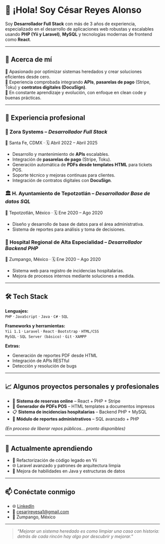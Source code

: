 # 👋 ¡Hola! Soy César Reyes Alonso

Soy **Desarrollador Full Stack** con más de 3 años de experiencia, especializado en el desarrollo de aplicaciones web robustas y escalables usando **PHP (Yii y Laravel)**, **MySQL** y tecnologías modernas de frontend como **React**.

---

## 🚀 Acerca de mí

🎯 Apasionado por optimizar sistemas heredados y crear soluciones eficientes desde cero.  
🔧 Experiencia comprobada integrando **APIs**, **pasarelas de pago** (Stripe, Toku) y **contratos digitales (DocuSign)**.  
🧠 En constante aprendizaje y evolución, con enfoque en clean code y buenas prácticas.

---

## 💼 Experiencia profesional

### 🏢 Zora Systems – *Desarrollador Full Stack*  
📍 Santa Fe, CDMX · 🗓️ Abril 2022 – Abril 2025  
- Desarrollo y mantenimiento de **APIs** escalables.  
- Integración de **pasarelas de pago** (Stripe, Toku).  
- Generación automática de **PDFs desde templates HTML** para tickets POS.  
- Soporte técnico y mejoras continuas para clientes.  
- Integración de contratos digitales con **DocuSign**.

### 🏛️ H. Ayuntamiento de Tepotzotlán – *Desarrollador Base de datos SQL*  
📍 Tepotzotlán, México · 🗓️ Ene 2020 – Ago 2020  
- Diseño y desarrollo de base de datos para el área administrativa.  
- Sistema de reportes para análisis y toma de decisiones.

### 🏥 Hospital Regional de Alta Especialidad – *Desarrollador Backend PHP*  
📍 Zumpango, México · 🗓️ Ene 2020 – Ago 2020  
- Sistema web para registro de incidencias hospitalarias.  
- Mejora de procesos internos mediante soluciones a medida.

---

## 🛠️ Tech Stack

**Lenguajes:**  
`PHP` · `JavaScript` · `Java` · `C#` · `SQL`

**Frameworks y herramientas:**  
`Yii 1.1` · `Laravel` · `React` · `Bootstrap` · `HTML/CSS`  
`MySQL` · `SQL Server (básico)` · `Git` · `XAMPP`

**Extras:**  
- Generación de reportes PDF desde HTML  
- Integración de APIs RESTful  
- Detección y resolución de bugs

---

## 📈 Algunos proyectos personales y profesionales

- 🛒 **Sistema de reservas online** – React + PHP + Stripe
- 📃 **Generador de PDFs POS** – HTML templates a documentos impresos
- 📋 **Sistema de incidencias hospitalarias** – Backend PHP + MySQL
- 🧾 **Módulo de reportes administrativos** – SQL avanzado + PHP

*(En proceso de liberar repos públicos... pronto disponibles)*

---

## 🌱 Actualmente aprendiendo

- 🧼 Refactorización de código legado en Yii
- 🌐 Laravel avanzado y patrones de arquitectura limpia
- 🧠 Mejora de habilidades en Java y estructuras de datos

---

## 📫 Conéctate conmigo

- 🌐 [LinkedIn](https://www.linkedin.com/in/xCJRA/)
- 📧 cesarjreyesa1@gmail.com
- 📍 Zumpango, México

---

> _“Mejorar un sistema heredado es como limpiar una casa con historia: detrás de cada rincón hay algo por descubrir y mejorar.”_
